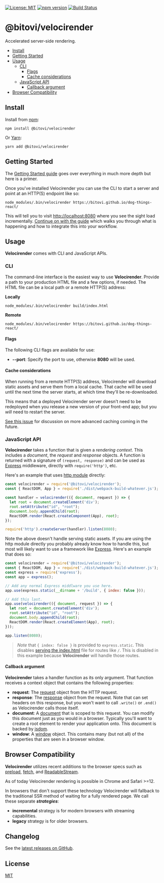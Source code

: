 [![License: MIT](https://img.shields.io/badge/license-MIT-blue.svg)](https://github.com/bitovi/velocirender/blob/master/LICENSE.md)
[![npm version](https://badge.fury.io/js/%40bitovi%2Fvelocirender.svg)](https://badge.fury.io/js/%40bitovi%2Fvelocirender)
[![Build Status](https://travis-ci.org/bitovi/velocirender.svg?branch=master)](https://travis-ci.org/bitovi/velocirender)

# @bitovi/velocirender

Accelerated server-side rendering.

- [Install](#install)
- [Getting Started](https://github.com/bitovi/velocirender/blob/master/docs/getting-started.md)
- [Usage](#usage)
  - [CLI](#cli)
    - [Flags](#flags)
    - [Cache considerations](#cache-considerations)
  - [JavaScript API](#javascript-api)
    - [Callback argument](#callback-argument)
- [Browser Compatibility](#browser-compatibility)

## Install

Install from [npm](https://www.npmjs.com/):

```shell
npm install @bitovi/velocirender
```

Or [Yarn](https://yarnpkg.com/en/):

```shell
yarn add @bitovi/velocirender
```

## Getting Started

The [Getting Started guide](https://github.com/bitovi/velocirender/blob/master/docs/getting-started.md) goes over everything in much more depth but here is a primer.

Once you've installed Velocirender you can use the CLI to start a server and point at an HTTP(S) endpoint like so:

```shell
node_modules/.bin/velocirender https://bitovi.github.io/dog-things-react/
```

This will tell you to visit [http://localhost:8080](http://localhost:8080) where you see the sight load incrementally. [Continue on with the guide](https://github.com/bitovi/velocirender/blob/master/docs/getting-started.md) which walks you through what is happening and how to integrate this into your workflow.

## Usage

__Velocirender__ comes with CLI and JavaScript APIs.

### CLI

The command-line interface is the easiest way to use __Velocirender__. Provide a path to your production HTML file and a few options, if needed. The HTML file can be a local path or a remote HTTP(S) address:

__Locally__

```shell
node_modules/.bin/velocirender build/index.html
```

__Remote__

```shell
node_modules/.bin/velocirender https://bitovi.github.io/dog-things-react/
```

#### Flags

The following CLI flags are available for use:

* __--port__: Specify the port to use, otherwise __8080__ will be used.

#### Cache considerations

When running from a remote HTTP(S) address, Velocirender will download static assets and serve them from a local cache. That cache will be used until the next time the server starts, at which time they'll be re-downloaded.

This means that a deployed Velocirender server doesn't need to be redeployed when you release a new version of your front-end app; but you *will* need to restart the server.

[See this issue](https://github.com/bitovi/velocirender/issues/15) for discussion on more advanced caching coming in the future.

### JavaScript API

__Velocirender__ takes a function that is given a *rendering context*. This includes a *document*, the *request* and *response* objects. A function is returned with a signature of `(request, response)` and can be used as [Express](https://expressjs.com/) middleware, directly with `require('http')`, etc.

Here's an example that uses [http module](https://nodejs.org/api/http.html) directly:

```js
const velocirender = require('@bitovi/velocirender');
const { ReactDOM, App } = require('./dist/webpack-build-whatever.js');

const handler = velocirender(({ document, request }) => {
  let root = document.createElement('div');
  root.setAttribute("id", "root");
  document.body.appendChild(root);
  ReactDOM.render(React.createComponent(App), root);
});

require('http').createServer(handler).listen(8080);
```

Note the above doesn't handle serving static assets. If you are using the http module directly you probably already know how to handle this, but most will likely want to use a framework like [Express](https://expressjs.com/). Here's an example that does so:

```js
const velocirender = require('@bitovi/velocirender');
const { ReactDOM, App } = require('./dist/webpack-build-whatever.js');
const express = require('express');
const app = express();

// Add any normal Express middlware you use here.
app.use(express.static(__dirname + '/build', { index: false }));

// Add this last.
app.use(velocirender(({ document, request }) => {
  let root = document.createElement('div');
  root.setAttribute("id", "root");
  document.body.appendChild(root);
  ReactDOM.render(React.createElement(App), root);
}));

app.listen(8080);
```

> *Note* that `{ index: false }` is provided to `express.static`. This disables [serving the index.html](https://expressjs.com/en/resources/middleware/serve-static.html#index) file for routes like `/`. This is disabled in this example because __Velocirender__ will handle those routes.

#### Callback argument

__Velocirender__ takes a handler function as its only argument. That function receives a context object that contains the following properties:

* __request__: The [request](https://nodejs.org/api/http.html#http_class_http_incomingmessage) object from the HTTP request.
* __response__: The [response](https://nodejs.org/api/http.html#http_class_http_serverresponse) object from the request. Note that can set headers on this response, but you won't want to call `.write()` or `.end()` as Velocirender calls those itself.
* __document__: A [document](https://developer.mozilla.org/en-US/docs/Web/API/Document) that is scoped to this request. You can modify this document just as you would in a browser. Typically you'll want to create a root element to render your application onto. This document is backed by [jsdom](https://github.com/jsdom/jsdom).
* __window__: A [window](https://developer.mozilla.org/en-US/docs/Web/API/Window) object. This contains many (but not all) of the properties that are seen in a browser window.

## Browser Compatibility

__Velocirender__ utilizes recent additions to the browser specs such as [preload](https://developer.mozilla.org/en-US/docs/Web/HTML/Preloading_content), [fetch](https://developer.mozilla.org/en-US/docs/Web/API/Fetch_API), and [ReadableStream](https://developer.mozilla.org/en-US/docs/Web/API/ReadableStream).

As of today Velocirender rendering is possible in Chrome and Safari >=12.

In browsers that don't support these technology Velocirender will fallback to the traditional SSR method of waiting for a fully rendered page. We call these separate ___strategies___:

* __incremental__ strategy is for modern browsers with streaming capabilities.
* __legacy__ strategy is for older browsers.

## Changelog

See the [latest releases on GitHub](https://github.com/bitovi/velocirender/releases).

## License

[MIT](https://github.com/bitovi/velocirender/blob/master/license.md)
